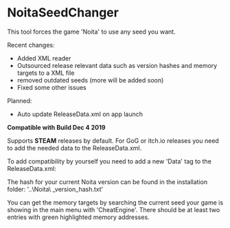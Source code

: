 # NoitaSeedChanger
This tool forces the game 'Noita' to use any seed you want.

Recent changes:

* Added XML reader
* Outsourced release relevant data such as version hashes and memory targets to a XML file
* removed outdated seeds (more will be added soon)
* Fixed some other issues

Planned:

* Auto update ReleaseData.xml on app launch


**Compatible with Build Dec 4 2019**

Supports **STEAM** releases by default. For GoG or itch.io releases you need to add the needed data to the ReleaseData.xml.

To add compatibility by yourself you need to add a new 'Data' tag to the ReleaseData.xml:

The hash for your current Noita version can be found in the installation folder: '..\Noita\ _version_hash.txt'

You can get the memory targets by searching the current seed your game is showing in the main menu with 'CheatEngine'. There should be at least two entries with green highlighted memory addresses.
